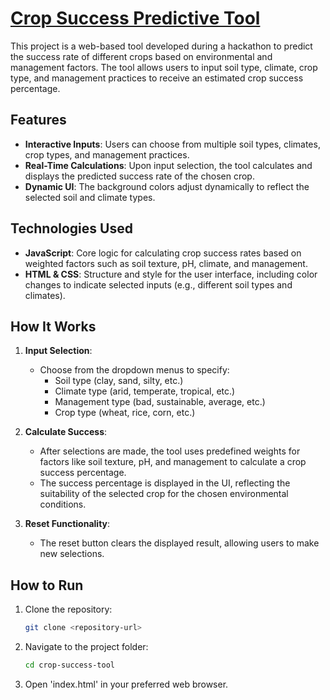 # [Crop Success Predictive Tool]([https://logannitzsche.com/Comprehensive-Crop-Success-Predictive-Web-Tool])

This project is a web-based tool developed during a hackathon to predict the success rate of different crops based on environmental and management factors. The tool allows users to input soil type, climate, crop type, and management practices to receive an estimated crop success percentage.

## Features

- **Interactive Inputs**: Users can choose from multiple soil types, climates, crop types, and management practices.
- **Real-Time Calculations**: Upon input selection, the tool calculates and displays the predicted success rate of the chosen crop.
- **Dynamic UI**: The background colors adjust dynamically to reflect the selected soil and climate types.

## Technologies Used

- **JavaScript**: Core logic for calculating crop success rates based on weighted factors such as soil texture, pH, climate, and management.
- **HTML & CSS**: Structure and style for the user interface, including color changes to indicate selected inputs (e.g., different soil types and climates).

## How It Works

1. **Input Selection**:
   - Choose from the dropdown menus to specify:
     - Soil type (clay, sand, silty, etc.)
     - Climate type (arid, temperate, tropical, etc.)
     - Management type (bad, sustainable, average, etc.)
     - Crop type (wheat, rice, corn, etc.)
     
2. **Calculate Success**:
   - After selections are made, the tool uses predefined weights for factors like soil texture, pH, and management to calculate a crop success percentage.
   - The success percentage is displayed in the UI, reflecting the suitability of the selected crop for the chosen environmental conditions.

3. **Reset Functionality**:
   - The reset button clears the displayed result, allowing users to make new selections.

## How to Run

1. Clone the repository:
   ```bash
   git clone <repository-url>
   ```
2. Navigate to the project folder:
   ```bash
   cd crop-success-tool
   ```
3. Open 'index.html' in your preferred web browser.

   
